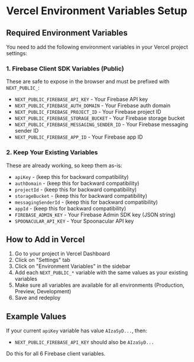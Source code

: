 # Vercel Environment Variables Setup

## Required Environment Variables

You need to add the following environment variables in your Vercel project settings:

### 1. Firebase Client SDK Variables (Public)
These are safe to expose in the browser and must be prefixed with `NEXT_PUBLIC_`:

- `NEXT_PUBLIC_FIREBASE_API_KEY` - Your Firebase API key
- `NEXT_PUBLIC_FIREBASE_AUTH_DOMAIN` - Your Firebase auth domain
- `NEXT_PUBLIC_FIREBASE_PROJECT_ID` - Your Firebase project ID
- `NEXT_PUBLIC_FIREBASE_STORAGE_BUCKET` - Your Firebase storage bucket
- `NEXT_PUBLIC_FIREBASE_MESSAGING_SENDER_ID` - Your Firebase messaging sender ID
- `NEXT_PUBLIC_FIREBASE_APP_ID` - Your Firebase app ID

### 2. Keep Your Existing Variables
These are already working, so keep them as-is:

- `apiKey` - (keep this for backward compatibility)
- `authDomain` - (keep this for backward compatibility)
- `projectId` - (keep this for backward compatibility)
- `storageBucket` - (keep this for backward compatibility)
- `messagingSenderId` - (keep this for backward compatibility)
- `appId` - (keep this for backward compatibility)
- `FIREBASE_ADMIN_KEY` - Your Firebase Admin SDK key (JSON string)
- `SPOONACULAR_API_KEY` - Your Spoonacular API key

## How to Add in Vercel

1. Go to your project in Vercel Dashboard
2. Click on "Settings" tab
3. Click on "Environment Variables" in the sidebar
4. Add each `NEXT_PUBLIC_*` variable with the same values as your existing variables
5. Make sure all variables are available for all environments (Production, Preview, Development)
6. Save and redeploy

## Example Values

If your current `apiKey` variable has value `AIzaSyD...`, then:
- `NEXT_PUBLIC_FIREBASE_API_KEY` should also be `AIzaSyD...`

Do this for all 6 Firebase client variables.